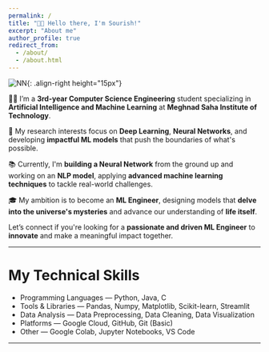 ```yaml
---
permalink: /
title: "👋🏼 Hello there, I'm Sourish!"
excerpt: "About me"
author_profile: true
redirect_from: 
  - /about/
  - /about.html
---
```




![NN](/images/giphy1.gif){: .align-right height="15px"}

👨‍💻 I’m a **3rd-year Computer Science Engineering** student specializing in **Artificial Intelligence and Machine Learning** at **Meghnad Saha Institute of Technology**.

🔬 My research interests focus on **Deep Learning**, **Neural Networks**, and developing **impactful ML models** that push the boundaries of what's possible.

📚 Currently, I'm **building a Neural Network** from the ground up and working on an **NLP model**, applying **advanced machine learning techniques** to tackle real-world challenges.

🎓 My ambition is to become an **ML Engineer**, designing models that **delve into the universe's mysteries** and advance our understanding of **life itself**.

Let’s connect if you're looking for a **passionate and driven ML Engineer** to **innovate** and make a meaningful impact together.

<hr>


# My Technical Skills
* Programming Languages — Python, Java, C
* Tools & Libraries — Pandas, Numpy, Matplotlib, Scikit-learn, Streamlit
* Data Analysis — Data Preprocessing, Data Cleaning, Data Visualization
* Platforms — Google Cloud, GitHub, Git (Basic)
* Other — Google Colab, Jupyter Notebooks, VS Code
<hr>







